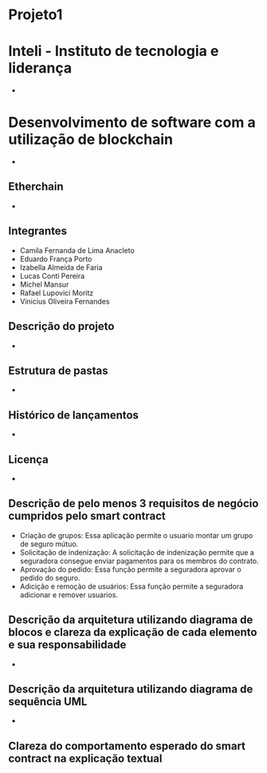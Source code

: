 # Projeto1

# Inteli - Instituto de tecnologia e liderança
*
# Desenvolvimento de software com a utilização de blockchain
*
## Etherchain
*
## Integrantes 
- Camila Fernanda de Lima Anacleto
- Eduardo França Porto
- Izabella Almeida de Faria
- Lucas Conti Pereira
- Michel Mansur
- Rafael Lupovici Moritz
- Vinicius Oliveira Fernandes
## Descrição do projeto
*
## Estrutura de pastas
*
## Histórico de lançamentos
*
## Licença
*

## Descrição de pelo menos 3 requisitos de negócio cumpridos pelo smart contract 
- Criação de grupos: Essa aplicação permite o usuario montar um grupo de seguro mútuo.
- Solicitação de indenização: A solicitação de indenização permite que a seguradora consegue enviar pagamentos para os membros do contrato.
- Aprovação do pedido: Essa função permite a seguradora aprovar o pedido do seguro.
- Adicição e remoção de usuários: Essa função permite a seguradora adicionar e remover usuarios.

## Descrição da arquitetura utilizando diagrama de blocos e clareza da explicação de cada elemento e sua responsabilidade 
*

## Descrição da arquitetura utilizando diagrama de sequência UML
*
## Clareza do comportamento esperado do smart contract na explicação textual
